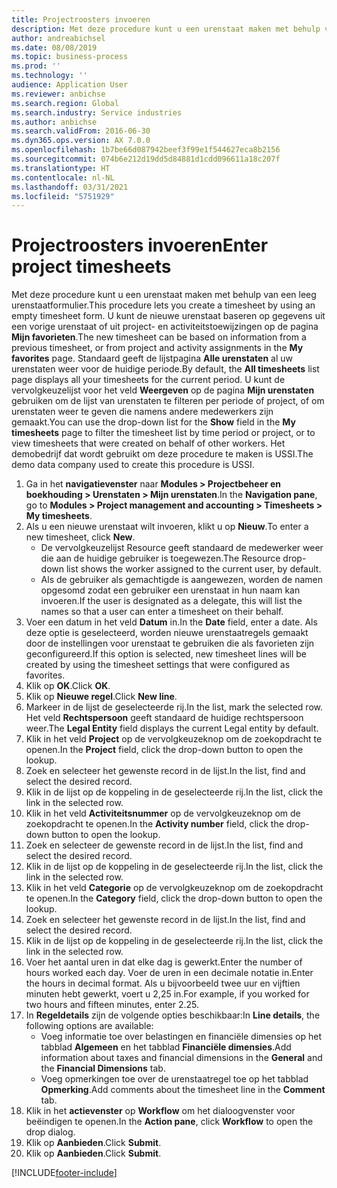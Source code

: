 ```yaml
---
title: Projectroosters invoeren
description: Met deze procedure kunt u een urenstaat maken met behulp van een leeg urenstaatformulier.
author: andreabichsel
ms.date: 08/08/2019
ms.topic: business-process
ms.prod: ''
ms.technology: ''
audience: Application User
ms.reviewer: anbichse
ms.search.region: Global
ms.search.industry: Service industries
ms.author: anbichse
ms.search.validFrom: 2016-06-30
ms.dyn365.ops.version: AX 7.0.0
ms.openlocfilehash: 1b7be66d087942beef3f99e1f544627eca8b2156
ms.sourcegitcommit: 074b6e212d19dd5d84881d1cdd096611a18c207f
ms.translationtype: HT
ms.contentlocale: nl-NL
ms.lasthandoff: 03/31/2021
ms.locfileid: "5751929"
---
```

# <a name="enter-project-timesheets"></a><span data-ttu-id="c8b21-103">Projectroosters invoeren</span><span class="sxs-lookup"><span data-stu-id="c8b21-103">Enter project timesheets</span></span>

<span data-ttu-id="c8b21-104">Met deze procedure kunt u een urenstaat maken met behulp van een leeg urenstaatformulier.</span><span class="sxs-lookup"><span data-stu-id="c8b21-104">This procedure lets you create a timesheet by using an empty timesheet form.</span></span> <span data-ttu-id="c8b21-105">U kunt de nieuwe urenstaat baseren op gegevens uit een vorige urenstaat of uit project- en activiteitstoewijzingen op de pagina **Mijn favorieten**.</span><span class="sxs-lookup"><span data-stu-id="c8b21-105">The new timesheet can be based on information from a previous timesheet, or from project and activity assignments in the **My favorites** page.</span></span> <span data-ttu-id="c8b21-106">Standaard geeft de lijstpagina **Alle urenstaten** al uw urenstaten weer voor de huidige periode.</span><span class="sxs-lookup"><span data-stu-id="c8b21-106">By default, the **All timesheets** list page displays all your timesheets for the current period.</span></span> <span data-ttu-id="c8b21-107">U kunt de vervolgkeuzelijst voor het veld **Weergeven** op de pagina **Mijn urenstaten** gebruiken om de lijst van urenstaten te filteren per periode of project, of om urenstaten weer te geven die namens andere medewerkers zijn gemaakt.</span><span class="sxs-lookup"><span data-stu-id="c8b21-107">You can use the drop-down list for the **Show** field in the **My timesheets** page to filter the timesheet list by time period or project, or to view timesheets that were created on behalf of other workers.</span></span> <span data-ttu-id="c8b21-108">Het demobedrijf dat wordt gebruikt om deze procedure te maken is USSI.</span><span class="sxs-lookup"><span data-stu-id="c8b21-108">The demo data company used to create this procedure is USSI.</span></span>  

1. <span data-ttu-id="c8b21-109">Ga in het **navigatievenster** naar **Modules > Projectbeheer en boekhouding > Urenstaten > Mijn urenstaten**.</span><span class="sxs-lookup"><span data-stu-id="c8b21-109">In the **Navigation pane**, go to **Modules > Project management and accounting > Timesheets > My timesheets**.</span></span>
2. <span data-ttu-id="c8b21-110">Als u een nieuwe urenstaat wilt invoeren, klikt u op **Nieuw**.</span><span class="sxs-lookup"><span data-stu-id="c8b21-110">To enter a new timesheet, click **New**.</span></span>
    - <span data-ttu-id="c8b21-111">De vervolgkeuzelijst Resource geeft standaard de medewerker weer die aan de huidige gebruiker is toegewezen.</span><span class="sxs-lookup"><span data-stu-id="c8b21-111">The Resource drop-down list shows the worker assigned to the current user, by default.</span></span>  
    - <span data-ttu-id="c8b21-112">Als de gebruiker als gemachtigde is aangewezen, worden de namen opgesomd zodat een gebruiker een urenstaat in hun naam kan invoeren.</span><span class="sxs-lookup"><span data-stu-id="c8b21-112">If the user is designated as a delegate, this will list the names so that a user can enter a timesheet on their behalf.</span></span>  
3. <span data-ttu-id="c8b21-113">Voer een datum in het veld **Datum** in.</span><span class="sxs-lookup"><span data-stu-id="c8b21-113">In the **Date** field, enter a date.</span></span> <span data-ttu-id="c8b21-114">Als deze optie is geselecteerd, worden nieuwe urenstaatregels gemaakt door de instellingen voor urenstaat te gebruiken die als favorieten zijn geconfigureerd.</span><span class="sxs-lookup"><span data-stu-id="c8b21-114">If this option is selected, new timesheet lines will be created by using the timesheet settings that were configured as favorites.</span></span>  
4. <span data-ttu-id="c8b21-115">Klik op **OK**.</span><span class="sxs-lookup"><span data-stu-id="c8b21-115">Click **OK**.</span></span>
5. <span data-ttu-id="c8b21-116">Klik op **Nieuwe regel**.</span><span class="sxs-lookup"><span data-stu-id="c8b21-116">Click **New line**.</span></span>
6. <span data-ttu-id="c8b21-117">Markeer in de lijst de geselecteerde rij.</span><span class="sxs-lookup"><span data-stu-id="c8b21-117">In the list, mark the selected row.</span></span> <span data-ttu-id="c8b21-118">Het veld **Rechtspersoon** geeft standaard de huidige rechtspersoon weer.</span><span class="sxs-lookup"><span data-stu-id="c8b21-118">The **Legal Entity** field displays the current Legal entity by default.</span></span>   
7. <span data-ttu-id="c8b21-119">Klik in het veld **Project** op de vervolgkeuzeknop om de zoekopdracht te openen.</span><span class="sxs-lookup"><span data-stu-id="c8b21-119">In the **Project** field, click the drop-down button to open the lookup.</span></span>
8. <span data-ttu-id="c8b21-120">Zoek en selecteer het gewenste record in de lijst.</span><span class="sxs-lookup"><span data-stu-id="c8b21-120">In the list, find and select the desired record.</span></span>
9. <span data-ttu-id="c8b21-121">Klik in de lijst op de koppeling in de geselecteerde rij.</span><span class="sxs-lookup"><span data-stu-id="c8b21-121">In the list, click the link in the selected row.</span></span>
10. <span data-ttu-id="c8b21-122">Klik in het veld **Activiteitsnummer** op de vervolgkeuzeknop om de zoekopdracht te openen.</span><span class="sxs-lookup"><span data-stu-id="c8b21-122">In the **Activity number** field, click the drop-down button to open the lookup.</span></span>
11. <span data-ttu-id="c8b21-123">Zoek en selecteer de gewenste record in de lijst.</span><span class="sxs-lookup"><span data-stu-id="c8b21-123">In the list, find and select the desired record.</span></span>
12. <span data-ttu-id="c8b21-124">Klik in de lijst op de koppeling in de geselecteerde rij.</span><span class="sxs-lookup"><span data-stu-id="c8b21-124">In the list, click the link in the selected row.</span></span>
13. <span data-ttu-id="c8b21-125">Klik in het veld **Categorie** op de vervolgkeuzeknop om de zoekopdracht te openen.</span><span class="sxs-lookup"><span data-stu-id="c8b21-125">In the **Category** field, click the drop-down button to open the lookup.</span></span>
14. <span data-ttu-id="c8b21-126">Zoek en selecteer het gewenste record in de lijst.</span><span class="sxs-lookup"><span data-stu-id="c8b21-126">In the list, find and select the desired record.</span></span>
15. <span data-ttu-id="c8b21-127">Klik in de lijst op de koppeling in de geselecteerde rij.</span><span class="sxs-lookup"><span data-stu-id="c8b21-127">In the list, click the link in the selected row.</span></span>
16. <span data-ttu-id="c8b21-128">Voer het aantal uren in dat elke dag is gewerkt.</span><span class="sxs-lookup"><span data-stu-id="c8b21-128">Enter the number of hours worked each day.</span></span> <span data-ttu-id="c8b21-129">Voer de uren in een decimale notatie in.</span><span class="sxs-lookup"><span data-stu-id="c8b21-129">Enter the hours in decimal format.</span></span> <span data-ttu-id="c8b21-130">Als u bijvoorbeeld twee uur en vijftien minuten hebt gewerkt, voert u 2,25 in.</span><span class="sxs-lookup"><span data-stu-id="c8b21-130">For example, if you worked for two hours and fifteen minutes, enter 2.25.</span></span>   
17. <span data-ttu-id="c8b21-131">In **Regeldetails** zijn de volgende opties beschikbaar:</span><span class="sxs-lookup"><span data-stu-id="c8b21-131">In **Line details**, the following options are available:</span></span>
    - <span data-ttu-id="c8b21-132">Voeg informatie toe over belastingen en financiële dimensies op het tabblad **Algemeen** en het tabblad **Financiële dimensies**.</span><span class="sxs-lookup"><span data-stu-id="c8b21-132">Add information about taxes and financial dimensions in the **General** and the **Financial Dimensions** tab.</span></span>
    - <span data-ttu-id="c8b21-133">Voeg opmerkingen toe over de urenstaatregel toe op het tabblad **Opmerking**.</span><span class="sxs-lookup"><span data-stu-id="c8b21-133">Add comments about the timesheet line in the **Comment** tab.</span></span>
20. <span data-ttu-id="c8b21-134">Klik in het **actievenster** op **Workflow** om het dialoogvenster voor beëindigen te openen.</span><span class="sxs-lookup"><span data-stu-id="c8b21-134">In the **Action pane**, click **Workflow** to open the drop dialog.</span></span>
21. <span data-ttu-id="c8b21-135">Klik op **Aanbieden**.</span><span class="sxs-lookup"><span data-stu-id="c8b21-135">Click **Submit**.</span></span>
22. <span data-ttu-id="c8b21-136">Klik op **Aanbieden**.</span><span class="sxs-lookup"><span data-stu-id="c8b21-136">Click **Submit**.</span></span>



[!INCLUDE[footer-include](../../../../includes/footer-banner.md)]